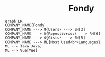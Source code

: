 <h1 align="center">Fondy</h1>

```mermaid
graph LR
COMPANY_NAME{Fondy}
COMPANY_NAME ---> U{Users} ---> UN[3]
COMPANY_NAME ---> R{Repositories} ---> RN[6]
COMPANY_NAME ---> G{Gists} ---> GN[5]
COMPANY_NAME ---> ML{Most Used<br>Languages}
ML --> Java[Java]
ML --> Vue[Vue]
```
